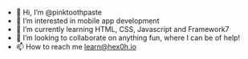 - 👋 Hi, I’m @pinktoothpaste
- 👀 I’m interested in mobile app development
- 🌱 I’m currently learning HTML, CSS, Javascript and Framework7
- 💞️ I’m looking to collaborate on anything fun, where I can be of help!
- 📫 How to reach me learn@hex0h.io

<!---
pinktoothpaste/pinktoothpaste is a ✨ special ✨ repository because its `README.md` (this file) appears on your GitHub profile.
You can click the Preview link to take a look at your changes.
--->
